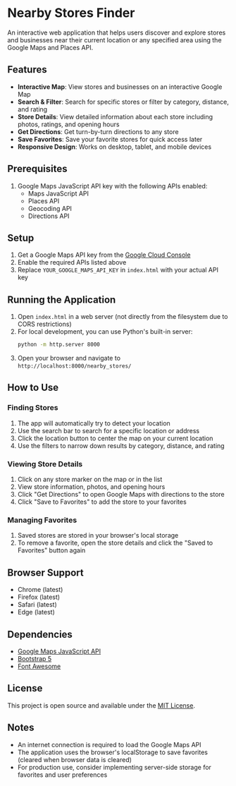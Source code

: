# Nearby Stores Finder

An interactive web application that helps users discover and explore stores and businesses near their current location or any specified area using the Google Maps and Places API.

## Features

- **Interactive Map**: View stores and businesses on an interactive Google Map
- **Search & Filter**: Search for specific stores or filter by category, distance, and rating
- **Store Details**: View detailed information about each store including photos, ratings, and opening hours
- **Get Directions**: Get turn-by-turn directions to any store
- **Save Favorites**: Save your favorite stores for quick access later
- **Responsive Design**: Works on desktop, tablet, and mobile devices

## Prerequisites

1. Google Maps JavaScript API key with the following APIs enabled:
   - Maps JavaScript API
   - Places API
   - Geocoding API
   - Directions API

## Setup

1. Get a Google Maps API key from the [Google Cloud Console](https://console.cloud.google.com/)
2. Enable the required APIs listed above
3. Replace `YOUR_GOOGLE_MAPS_API_KEY` in `index.html` with your actual API key

## Running the Application

1. Open `index.html` in a web server (not directly from the filesystem due to CORS restrictions)
2. For local development, you can use Python's built-in server:
   ```bash
   python -m http.server 8000
   ```
3. Open your browser and navigate to `http://localhost:8000/nearby_stores/`

## How to Use

### Finding Stores
1. The app will automatically try to detect your location
2. Use the search bar to search for a specific location or address
3. Click the location button to center the map on your current location
4. Use the filters to narrow down results by category, distance, and rating

### Viewing Store Details
1. Click on any store marker on the map or in the list
2. View store information, photos, and opening hours
3. Click "Get Directions" to open Google Maps with directions to the store
4. Click "Save to Favorites" to add the store to your favorites

### Managing Favorites
1. Saved stores are stored in your browser's local storage
2. To remove a favorite, open the store details and click the "Saved to Favorites" button again

## Browser Support

- Chrome (latest)
- Firefox (latest)
- Safari (latest)
- Edge (latest)

## Dependencies

- [Google Maps JavaScript API](https://developers.google.com/maps/documentation/javascript/overview)
- [Bootstrap 5](https://getbootstrap.com/)
- [Font Awesome](https://fontawesome.com/)

## License

This project is open source and available under the [MIT License](LICENSE).

## Notes

- An internet connection is required to load the Google Maps API
- The application uses the browser's localStorage to save favorites (cleared when browser data is cleared)
- For production use, consider implementing server-side storage for favorites and user preferences
